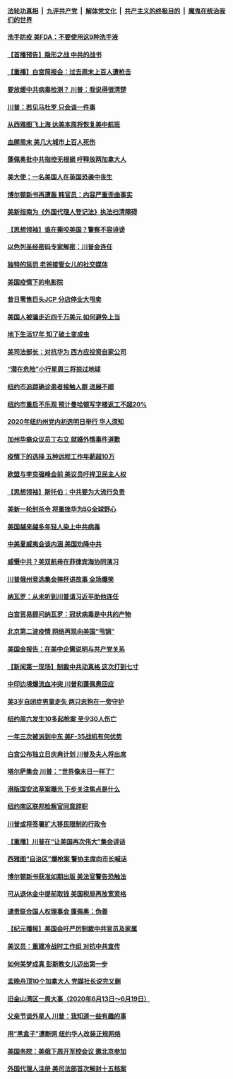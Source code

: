 

####  [法轮功真相](../../../../basic/blob/master/README.md?t=06230431) &nbsp;|&nbsp; [九评共产党](../../../../9ping.md/blob/master/README.md?t=06230431) &nbsp;|&nbsp; [解体党文化](../../../../jtdwh.md/blob/master/README.md?t=06230431)  &nbsp;|&nbsp; [共产主义的终极目的](../../../../gczydzjmd.md/blob/master/README.md?t=06230431) &nbsp;|&nbsp; [魔鬼在统治我们的世界](../../../../mgztzwmdsj.md/blob/master/README.md?t=06230431) 

#### [洗手防疫 美FDA：不要使用这9种洗手液](../pages/nsc412/n12204896.md?t=06230431) 

#### [【首播预告】隐形之战 中共的战书](../pages/nsc412/n12200980.md?t=06230431) 

#### [【重播】白宫简报会：过去周末上百人遭枪击](../pages/nsc412/n12204458.md?t=06230431) 

#### [要放缓中共病毒检测？ 川普：我说得很清楚](../pages/nsc412/n12204784.md?t=06230431) 

#### [川普：若见马杜罗 只会谈一件事](../pages/nsc412/n12204747.md?t=06230431) 

#### [从西雅图飞上海 达美本周将恢复美中航班](../pages/nsc412/n12204640.md?t=06230431) 

#### [血腥周末 美几大城市上百人死伤](../pages/nsc412/n12204490.md?t=06230431) 

#### [蓬佩奥批中共指控无根据 吁释放两加拿大人](../pages/nsc412/n12204564.md?t=06230431) 

#### [美大使：一名美国人在英国恐袭中丧生](../pages/nsc412/n12204415.md?t=06230431) 

#### [博尔顿新书再遭轰 韩官员：内容严重歪曲事实](../pages/nsc412/n12204194.md?t=06230431) 

#### [美新指南为《外国代理人登记法》执法扫清障碍](../pages/nsc412/n12203013.md?t=06230431) 

#### [【思想领袖】谁在撕咬美国？警察不容诽谤](../pages/nsc412/n12201992.md?t=06230431) 

#### [以色列圣经密码专家解密：川普会连任](../pages/nsc412/n12203622.md?t=06230431) 

#### [独特的惩罚  老爸接管女儿的社交媒体](../pages/nsc412/n12202897.md?t=06230431) 

#### [美国疫情下的电影院](../pages/nsc412/n12202867.md?t=06230431) 

#### [昔日零售巨头JCP 分店停业大甩卖](../pages/nsc412/n12202922.md?t=06230431) 

#### [美国人被骗走近四千万美元 如何避免上当](../pages/nsc412/n12202930.md?t=06230431) 

#### [地下生活17年 知了破土变成虫](../pages/nsc412/n12202962.md?t=06230431) 

#### [美司法部长：对抗华为 西方应投资自家公司](../pages/nsc412/n12203386.md?t=06230431) 

#### [“潜在危险”小行星周三将掠过地球](../pages/nsc412/n12202747.md?t=06230431) 

#### [纽约市追踪确诊患者接触人群  进展不顺](../pages/nsc412/n12203018.md?t=06230431) 

#### [纽约市重启不乐观 预计曼哈顿写字楼返工不超20%](../pages/nsc412/n12203023.md?t=06230431) 

#### [2020年纽约州党内初选明日举行 华人须知](../pages/nsc412/n12203026.md?t=06230431) 

#### [加州华裔众议员丁右立    就婚外情事件道歉](../pages/nsc412/n12203179.md?t=06230431) 

#### [疫情下的选择 五种远程工作年薪超10万](../pages/nsc412/n12190408.md?t=06230431) 

#### [欧盟与李克强峰会前 美议员吁捍卫民主人权](../pages/nsc412/n12202775.md?t=06230431) 

#### [【思想领袖】斯托伯：中共要为大流行负责](../pages/nsc412/n12115529.md?t=06230431) 

#### [美新一轮封杀令 将重挫华为5G全球野心](../pages/nsc412/n12202488.md?t=06230431) 

#### [美国越来越多年轻人染上中共病毒](../pages/nsc412/n12202590.md?t=06230431) 

#### [中美夏威夷会谈内涵 美国劝降中共](../pages/nsc412/n12202579.md?t=06230431) 

#### [威慑中共？美双航母在菲律宾海协同演习](../pages/nsc412/n12202399.md?t=06230431) 

#### [川普俄州竞选集会摔杯讲故事 全场爆笑](../pages/nsc412/n12202398.md?t=06230431) 

#### [纳瓦罗：从未听到川普请习近平助他连任](../pages/nsc412/n12202251.md?t=06230431) 

#### [白宫贸易顾问纳瓦罗：冠状病毒是中共的产物](../pages/nsc412/n12202027.md?t=06230431) 

#### [北京第二波疫情 网络再现向美国“甩锅”](../pages/nsc412/n12201996.md?t=06230431) 

#### [美国会报告：在美中企需说明与共产党关系](../pages/nsc412/n12199133.md?t=06230431) 

#### [【新闻第一现场】制裁中共动真格 这次打到七寸](../pages/nsc412/n12201730.md?t=06230431) 

#### [中印边境爆流血冲突 川普和蓬佩奥回应](../pages/nsc412/n12201068.md?t=06230431) 

#### [美3岁自闭症男童走失 两只忠狗在一旁守护](../pages/nsc412/n12201540.md?t=06230431) 

#### [纽约周六发生10多起枪案 至少30人伤亡](../pages/nsc412/n12201569.md?t=06230431) 

#### [一年三次被派到中东 美F-35战机有何优势](../pages/nsc412/n12193910.md?t=06230431) 

#### [白宫公布独立日庆典计划 川普及夫人将出席](../pages/nsc412/n12201111.md?t=06230431) 

#### [塔尔萨集会 川普：“世界像末日一样了”](../pages/nsc412/n12200981.md?t=06230431) 

#### [港版国安法草案曝光 下步关注焦点是什么](../pages/nsc412/n12200876.md?t=06230431) 

#### [纽约南区联邦检察官同意辞职](../pages/nsc412/n12200996.md?t=06230431) 

#### [川普或将签署扩大移民限制的行政令](../pages/nsc412/n12201017.md?t=06230431) 

#### [【重播】川普在“让美国再次伟大”集会讲话](../pages/nsc412/n12199351.md?t=06230431) 

#### [西雅图“自治区”爆枪案 警协主席向市长喊话](../pages/nsc412/n12200903.md?t=06230431) 

#### [博尔顿新书获准如期出版 美法官警告恐触法](../pages/nsc412/n12200486.md?t=06230431) 

#### [可从退休金中提前取钱  美国税局再放宽资格](../pages/nsc412/n12200725.md?t=06230431) 

#### [谴责联合国人权理事会 蓬佩奥：伪善](../pages/nsc412/n12200748.md?t=06230431) 

#### [【纪元播报】美国会吁严厉制裁中共官员及家属](../pages/nsc412/n12201402.md?t=06230431) 

#### [美议员：重建冷战时工作组 对抗中共宣传](../pages/nsc412/n12200449.md?t=06230431) 

#### [如何美梦成真 彭斯教女儿迈出第一步](../pages/nsc412/n12200401.md?t=06230431) 

#### [孟晚舟顶10个加拿大人 党媒社长说完又删](../pages/nsc412/n12200398.md?t=06230431) 

#### [旧金山湾区一周大事（2020年6月13日〜6月19日）](../pages/nsc412/n12200439.md?t=06230431) 

#### [父亲节谈外星人 川普：我知道一些有趣的事](../pages/nsc412/n12200212.md?t=06230431) 

#### [用“黑盒子”遭断网   纽约华人改装正规网络](../pages/nsc412/n12199538.md?t=06230431) 

#### [美国务院：美俄下周开军控会议 邀北京参加](../pages/nsc412/n12200097.md?t=06230431) 

#### [外国代理人注册 美司法部首次解封十五档案](../pages/nsc412/n12199547.md?t=06230431) 

